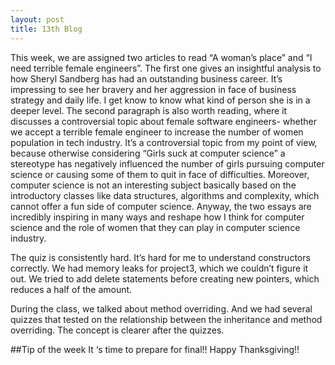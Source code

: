 ```yaml
---
layout: post
title: 13th Blog
---
```


This week, we are assigned two articles to read “A woman’s place” and “I need terrible female engineers”. The first one gives an insightful analysis to how Sheryl Sandberg has had an  outstanding business career. It’s impressing to see her bravery and her aggression in face of business strategy and daily life. I get know to know what kind of person she is in a deeper level. 
The second paragraph is also worth reading, where it discusses a controversial topic about female software engineers- whether we accept a terrible female engineer to increase the number of women population in tech industry. It’s a controversial topic from my point of view, because otherwise considering “Girls suck at computer science” a stereotype has negatively influenced the number of girls pursuing computer science or causing some of them to quit in face of difficulties. Moreover, computer science is not an interesting subject basically based on the introductory classes like data structures, algorithms and complexity, which cannot offer a fun side of computer science. Anyway, the two essays are incredibly inspiring in many ways and reshape how I think for computer science and the role of women that they can play in computer science industry.

The quiz is consistently hard. It’s hard for me to understand constructors correctly. We had memory leaks for project3, which we couldn’t figure it out. We tried to add delete statements before creating new pointers, which reduces a half of the amount. 

During the class, we talked about method overriding. And we had several quizzes that tested on the relationship between the inheritance and method overriding. The concept is clearer after the quizzes. 

##Tip of the week
It ‘s time to prepare for final!!
Happy Thanksgiving!! 
